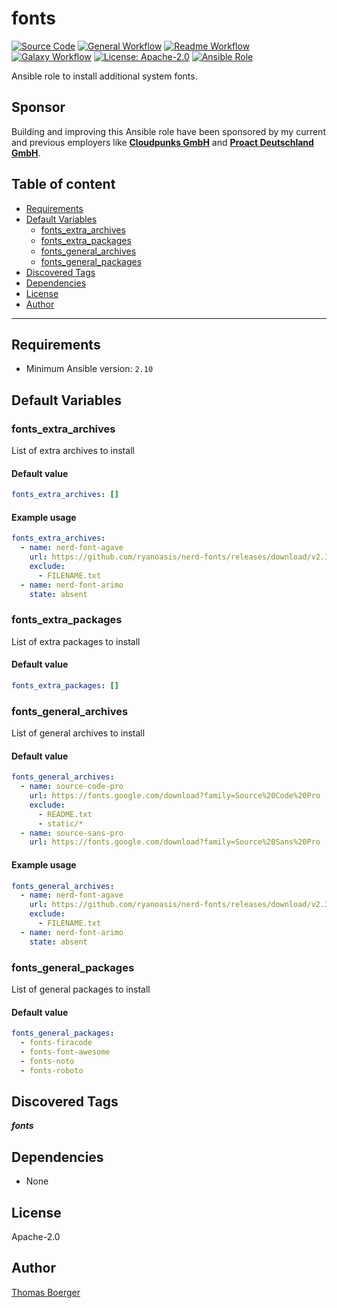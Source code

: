 # fonts

[![Source Code](https://img.shields.io/badge/github-source%20code-blue?logo=github&amp;logoColor=white)](https://github.com/rolehippie/fonts)
[![General Workflow](https://github.com/rolehippie/fonts/actions/workflows/general.yml/badge.svg)](https://github.com/rolehippie/fonts/actions/workflows/general.yml)
[![Readme Workflow](https://github.com/rolehippie/fonts/actions/workflows/readme.yml/badge.svg)](https://github.com/rolehippie/fonts/actions/workflows/readme.yml)
[![Galaxy Workflow](https://github.com/rolehippie/fonts/actions/workflows/galaxy.yml/badge.svg)](https://github.com/rolehippie/fonts/actions/workflows/galaxy.yml)
[![License: Apache-2.0](https://img.shields.io/github/license/rolehippie/fonts)](https://github.com/rolehippie/fonts/blob/master/LICENSE)
[![Ansible Role](https://img.shields.io/badge/role-rolehippie.fonts-blue)](https://galaxy.ansible.com/rolehippie/fonts)

Ansible role to install additional system fonts.

## Sponsor

Building and improving this Ansible role have been sponsored by my current and previous employers like **[Cloudpunks GmbH](https://cloudpunks.de)** and **[Proact Deutschland GmbH](https://www.proact.eu)**.

## Table of content

- [Requirements](#requirements)
- [Default Variables](#default-variables)
  - [fonts_extra_archives](#fonts_extra_archives)
  - [fonts_extra_packages](#fonts_extra_packages)
  - [fonts_general_archives](#fonts_general_archives)
  - [fonts_general_packages](#fonts_general_packages)
- [Discovered Tags](#discovered-tags)
- [Dependencies](#dependencies)
- [License](#license)
- [Author](#author)

---

## Requirements

- Minimum Ansible version: `2.10`


## Default Variables

### fonts_extra_archives

List of extra archives to install

#### Default value

```YAML
fonts_extra_archives: []
```

#### Example usage

```YAML
fonts_extra_archives:
  - name: nerd-font-agave
    url: https://github.com/ryanoasis/nerd-fonts/releases/download/v2.3.3/Agave.zip
    exclude:
      - FILENAME.txt
  - name: nerd-font-arimo
    state: absent
```

### fonts_extra_packages

List of extra packages to install

#### Default value

```YAML
fonts_extra_packages: []
```

### fonts_general_archives

List of general archives to install

#### Default value

```YAML
fonts_general_archives:
  - name: source-code-pro
    url: https://fonts.google.com/download?family=Source%20Code%20Pro
    exclude:
      - README.txt
      - static/*
  - name: source-sans-pro
    url: https://fonts.google.com/download?family=Source%20Sans%20Pro
```

#### Example usage

```YAML
fonts_general_archives:
  - name: nerd-font-agave
    url: https://github.com/ryanoasis/nerd-fonts/releases/download/v2.3.3/Agave.zip
    exclude:
      - FILENAME.txt
  - name: nerd-font-arimo
    state: absent
```

### fonts_general_packages

List of general packages to install

#### Default value

```YAML
fonts_general_packages:
  - fonts-firacode
  - fonts-font-awesome
  - fonts-noto
  - fonts-roboto
```

## Discovered Tags

**_fonts_**


## Dependencies

- None

## License

Apache-2.0

## Author

[Thomas Boerger](https://github.com/tboerger)
